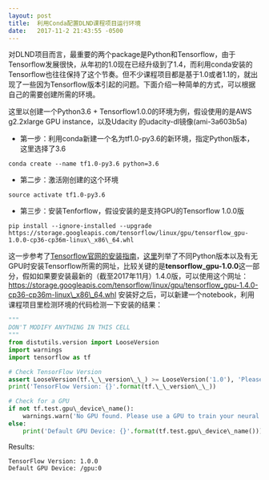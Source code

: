 ```yaml
---
layout: post
title:  利用Conda配置DLND课程项目运行环境
date:   2017-11-2 21:43:55 -0500
---
```


对DLND项目而言，最重要的两个package是Python和Tensorflow，由于Tensorflow发展很快，从年初的1.0现在已经升级到了1.4，而利用conda安装的Tensorflow也往往保持了这个节奏。但不少课程项目都是基于1.0或者1.1的，就出现了一些因为Tensorflow版本引起的问题。下面介绍一种简单的方式，可以根据自己的需要创建所需的环境。

这里以创建一个Python3.6 + Tensorflow1.0.0的环境为例，假设使用的是AWS g2.2xlarge GPU instance，以及Udacity 的udacity-dl镜像(ami-3a603b5a)

-   第一步：利用conda新建一个名为tf1.0-py3.6的新环境，指定Python版本，这里选择了3.6

`conda create --name tf1.0-py3.6 python=3.6`

-   第二步：激活刚创建的这个环境

`source activate tf1.0-py3.6`

-   第三步：安装Tenforflow，假设安装的是支持GPU的Tensorflow 1.0.0版

`pip install --ignore-installed --upgrade https://storage.googleapis.com/tensorflow/linux/gpu/tensorflow_gpu-1.0.0-cp36-cp36m-linux\_x86\_64.whl`

这一步参考了[Tensorflow官网的安装指南](https://www.tensorflow.org/install/install_linux#InstallingAnaconda)，[这里](https://www.tensorflow.org/install/install_linux#the_url_of_the_tensorflow_python_package)列举了不同Python版本以及有无GPU时安装Tensorflow所需的网址，比较关键的是**tensorflow_gpu-1.0.0**这一部分，假如如果要安装最新的（截至2017年11月）1.4.0版，可以使用这个网址：https://storage.googleapis.com/tensorflow/linux/gpu/tensorflow_gpu-1.4.0-cp36-cp36m-linux\_x86\_64.whl 安装好之后，可以新建一个notebook，利用课程项目里检测环境的代码检测一下安装的结果：

```python
"""
DON'T MODIFY ANYTHING IN THIS CELL
"""
from distutils.version import LooseVersion
import warnings
import tensorflow as tf

# Check TensorFlow Version
assert LooseVersion(tf.\_\_version\_\_) >= LooseVersion('1.0'), 'Please use TensorFlow version 1.0 or newer.  You are using {}'.format(tf.\_\_version\_\_)
print('TensorFlow Version: {}'.format(tf.\_\_version\_\_))

# Check for a GPU
if not tf.test.gpu\_device\_name():
    warnings.warn('No GPU found. Please use a GPU to train your neural network.')
else:
    print('Default GPU Device: {}'.format(tf.test.gpu\_device\_name()))
```
Results:
```
TensorFlow Version: 1.0.0
Default GPU Device: /gpu:0
```
